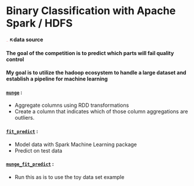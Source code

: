 # __Binary Classification with Apache Spark / HDFS__

[<img src="img/logo.png" style="width: 5px;"/>](https://www.kaggle.com/c/bosch-production-line-performance/data) __↖data source__

#### The goal of the competition is to predict which parts will fail quality control
#### My goal is to utilize the hadoop ecosystem to handle a large dataset and establish a pipeline for machine learning

#### [`munge`](src/munge.py) :
- Aggregate columns using RDD transformations
- Create a column that indicates which of those column aggregations are outliers.

#### [`fit_predict`](src/fit_predict.py) :
- Model data with Spark Machine Learning package
- Predict on test data

#### [`munge_fit_predict`](src/munge_fit_predict.py) :
- Run this as is to use the toy data set example
